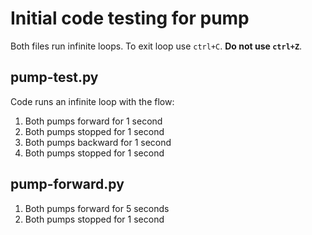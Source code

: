# Initial code testing for pump

Both files run infinite loops. To exit loop use ``ctrl+C``. **Do not use ``ctrl+Z``**.

## pump-test.py

Code runs an infinite loop with the flow:

1. Both pumps forward for 1 second
2. Both pumps stopped for 1 second
3. Both pumps backward for 1 second
4. Both pumps stopped for 1 second


## pump-forward.py

1. Both pumps forward for 5 seconds
2. Both pumps stopped for 1 second